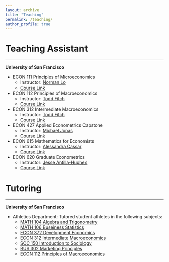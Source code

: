 ```yaml
---
layout: archive
title: "Teaching"
permalink: /teaching/
author_profile: true
---
```


Teaching Assistant
========

- - - - - - 

**University of San Francisco**
* ECON 111 Principles of Microeconomics
  * Instructor: [Norman Lo](https://normanlo4319.github.io/Norman_Lo_Web/)
  * [Course Link](https://catalog.usfca.edu/preview_course_nopop.php?catoid=22&coid=186538)
* ECON 112 Principles of Macroeconomics
  * Instructor: [Todd Fitch](https://www.usfca.edu/faculty/todd-fitch)
  * [Course Link](https://catalog.usfca.edu/preview_course_nopop.php?catoid=22&coid=186539)
* ECON 312 Intermediate Macroeconomics
  * Instructor: [Todd Fitch](https://www.usfca.edu/faculty/todd-fitch)
  * [Course Link](https://catalog.usfca.edu/preview_course_nopop.php?catoid=22&coid=186549)
* ECON 427 Applied Econometrics Capstone
  * Instructor: [Michael Jonas](https://scholar.google.com/citations?user=c97cvAwAAAAJ&hl=en)
  * [Course Link](https://catalog.usfca.edu/preview_course_nopop.php?catoid=22&coid=189556)
* ECON 615 Mathematics for Economists
  * Instructor: [Alessandra Cassar](https://www.alessandracassar.net/)
  * [Course Link](https://catalog.usfca.edu/preview_program.php?catoid=22&poid=13244&returnto=3107)
* ECON 620 Graduate Econometrics
  * Instructor: [Jesse Antilla-Hughes](https://sites.google.com/site/jesseanttilahughes/)
  * [Course Link](https://catalog.usfca.edu/preview_program.php?catoid=22&poid=13244&returnto=3107)

Tutoring
========

- - - - - - 

**University of San Francisco**
* Athletics Department: Tutored student athletes in the following subjects:
  * [MATH 104 Algebra and Trigonometry](https://catalog.usfca.edu/preview_course_nopop.php?catoid=35&coid=531753)
  * [MATH 106 Buseiness Statistics](https://catalog.usfca.edu/preview_program.php?catoid=22&poid=34872&returnto=3104)
  * [ECON 372 Development Economics](https://catalog.usfca.edu/preview_course_nopop.php?catoid=22&coid=186554)
  * [ECON 312 Intermediate Macroeconomics](https://catalog.usfca.edu/preview_course_nopop.php?catoid=22&coid=186549)
  * [SOC 150 Introduction to Sociology](https://catalog.usfca.edu/preview_course_nopop.php?catoid=22&coid=188652)
  * [BUS 302 Marketing Principles](https://catalog.usfca.edu/preview_course_nopop.php?catoid=35&coid=530317)
  * [ECON 112 Principles of Macroeconomics](https://catalog.usfca.edu/preview_course_nopop.php?catoid=22&coid=186539)
